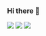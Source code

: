 ### Hi there 👋

<!--
**ByuN0-0/ByuN0-0** is a ✨ _special_ ✨ repository because its `README.md` (this file) appears on your GitHub profile.

Here are some ideas to get you started:

- 🔭 I’m currently working on ...
- 🌱 I’m currently learning ...
- 👯 I’m looking to collaborate on ...
- 🤔 I’m looking for help with ...
- 💬 Ask me about ...
- 📫 How to reach me: ...
- 😄 Pronouns: ...
- ⚡ Fun fact: ...
-->
<img src="https://capsule-render.vercel.app/api?type=waving&color=BDBDC8&height=150&section=header" />
<a href="https://github-readme-stats.vercel.app/api/top-langs/?username=ByuN0-0"><img src="https://github.com/anuraghazra/github-readme-stats/"></a>
<img src="https://capsule-render.vercel.app/api?type=waving&color=BDBDC8&height=150&section=footer" />
